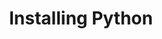 ---
title: Installing Python
layout: default
parent: Setting up your environment
has_children: true
nav_order: 1
---